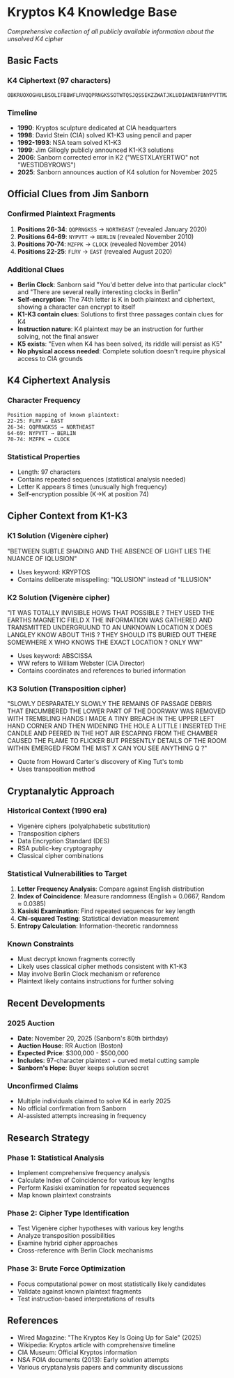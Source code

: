 # Kryptos K4 Knowledge Base
*Comprehensive collection of all publicly available information about the unsolved K4 cipher*

## Basic Facts

### K4 Ciphertext (97 characters)
```
OBKRUOXOGHULBSOLIFBBWFLRVQQPRNGKSSOTWTQSJQSSEKZZWATJKLUDIAWINFBNYPVTTMZFPKWGDKZXTJCDIGKUHUAUEKCAR
```

### Timeline
- **1990**: Kryptos sculpture dedicated at CIA headquarters
- **1998**: David Stein (CIA) solved K1-K3 using pencil and paper
- **1992-1993**: NSA team solved K1-K3 
- **1999**: Jim Gillogly publicly announced K1-K3 solutions
- **2006**: Sanborn corrected error in K2 ("WESTXLAYERTWO" not "WESTIDBYROWS")
- **2025**: Sanborn announces auction of K4 solution for November 2025

## Official Clues from Jim Sanborn

### Confirmed Plaintext Fragments
1. **Positions 26-34**: `QQPRNGKSS` → `NORTHEAST` (revealed January 2020)
2. **Positions 64-69**: `NYPVTT` → `BERLIN` (revealed November 2010)
3. **Positions 70-74**: `MZFPK` → `CLOCK` (revealed November 2014)
4. **Positions 22-25**: `FLRV` → `EAST` (revealed August 2020)

### Additional Clues
- **Berlin Clock**: Sanborn said "You'd better delve into that particular clock" and "There are several really interesting clocks in Berlin"
- **Self-encryption**: The 74th letter is K in both plaintext and ciphertext, showing a character can encrypt to itself
- **K1-K3 contain clues**: Solutions to first three passages contain clues for K4
- **Instruction nature**: K4 plaintext may be an instruction for further solving, not the final answer
- **K5 exists**: "Even when K4 has been solved, its riddle will persist as K5"
- **No physical access needed**: Complete solution doesn't require physical access to CIA grounds

## K4 Ciphertext Analysis

### Character Frequency
```
Position mapping of known plaintext:
22-25: FLRV → EAST
26-34: QQPRNGKSS → NORTHEAST  
64-69: NYPVTT → BERLIN
70-74: MZFPK → CLOCK
```

### Statistical Properties
- Length: 97 characters
- Contains repeated sequences (statistical analysis needed)
- Letter K appears 8 times (unusually high frequency)
- Self-encryption possible (K→K at position 74)

## Cipher Context from K1-K3

### K1 Solution (Vigenère cipher)
"BETWEEN SUBTLE SHADING AND THE ABSENCE OF LIGHT LIES THE NUANCE OF IQLUSION"
- Uses keyword: KRYPTOS
- Contains deliberate misspelling: "IQLUSION" instead of "ILLUSION"

### K2 Solution (Vigenère cipher) 
"IT WAS TOTALLY INVISIBLE HOWS THAT POSSIBLE ? THEY USED THE EARTHS MAGNETIC FIELD X THE INFORMATION WAS GATHERED AND TRANSMITTED UNDERGRUUND TO AN UNKNOWN LOCATION X DOES LANGLEY KNOW ABOUT THIS ? THEY SHOULD ITS BURIED OUT THERE SOMEWHERE X WHO KNOWS THE EXACT LOCATION ? ONLY WW"
- Uses keyword: ABSCISSA
- WW refers to William Webster (CIA Director)
- Contains coordinates and references to buried information

### K3 Solution (Transposition cipher)
"SLOWLY DESPARATELY SLOWLY THE REMAINS OF PASSAGE DEBRIS THAT ENCUMBERED THE LOWER PART OF THE DOORWAY WAS REMOVED WITH TREMBLING HANDS I MADE A TINY BREACH IN THE UPPER LEFT HAND CORNER AND THEN WIDENING THE HOLE A LITTLE I INSERTED THE CANDLE AND PEERED IN THE HOT AIR ESCAPING FROM THE CHAMBER CAUSED THE FLAME TO FLICKER BUT PRESENTLY DETAILS OF THE ROOM WITHIN EMERGED FROM THE MIST X CAN YOU SEE ANYTHING Q ?"
- Quote from Howard Carter's discovery of King Tut's tomb
- Uses transposition method

## Cryptanalytic Approach

### Historical Context (1990 era)
- Vigenère ciphers (polyalphabetic substitution)
- Transposition ciphers
- Data Encryption Standard (DES)
- RSA public-key cryptography
- Classical cipher combinations

### Statistical Vulnerabilities to Target
1. **Letter Frequency Analysis**: Compare against English distribution
2. **Index of Coincidence**: Measure randomness (English ≈ 0.0667, Random ≈ 0.0385)
3. **Kasiski Examination**: Find repeated sequences for key length
4. **Chi-squared Testing**: Statistical deviation measurement
5. **Entropy Calculation**: Information-theoretic randomness

### Known Constraints
- Must decrypt known fragments correctly
- Likely uses classical cipher methods consistent with K1-K3
- May involve Berlin Clock mechanism or reference
- Plaintext likely contains instructions for further solving

## Recent Developments

### 2025 Auction
- **Date**: November 20, 2025 (Sanborn's 80th birthday)
- **Auction House**: RR Auction (Boston)
- **Expected Price**: $300,000 - $500,000
- **Includes**: 97-character plaintext + curved metal cutting sample
- **Sanborn's Hope**: Buyer keeps solution secret

### Unconfirmed Claims
- Multiple individuals claimed to solve K4 in early 2025
- No official confirmation from Sanborn
- AI-assisted attempts increasing in frequency

## Research Strategy

### Phase 1: Statistical Analysis
- Implement comprehensive frequency analysis
- Calculate Index of Coincidence for various key lengths
- Perform Kasiski examination for repeated sequences
- Map known plaintext constraints

### Phase 2: Cipher Type Identification
- Test Vigenère cipher hypotheses with various key lengths
- Analyze transposition possibilities
- Examine hybrid cipher approaches
- Cross-reference with Berlin Clock mechanisms

### Phase 3: Brute Force Optimization
- Focus computational power on most statistically likely candidates
- Validate against known plaintext fragments
- Test instruction-based interpretations of results

## References
- Wired Magazine: "The Kryptos Key Is Going Up for Sale" (2025)
- Wikipedia: Kryptos article with comprehensive timeline
- CIA Museum: Official Kryptos information
- NSA FOIA documents (2013): Early solution attempts
- Various cryptanalysis papers and community discussions
